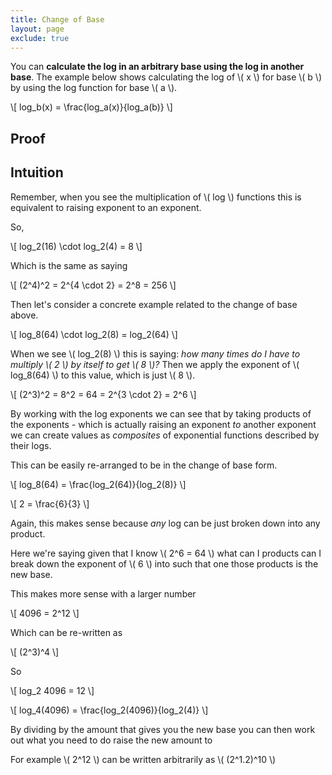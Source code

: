 ```yaml
---
title: Change of Base
layout: page
exclude: true
---
```

<script type="text/javascript" src="https://cdnjs.cloudflare.com/ajax/libs/mathjax/2.7.0/MathJax.js?config=TeX-AMS_CHTML"></script>

You can **calculate the log in an arbitrary base using the log in another base**. The example below shows calculating the log of \\( x \\) for base \\( b \\) by using the log function for base \\( a \\).

\\[ log_b(x) = \frac{log_a(x)}{log_a(b)} \\]

## Proof

## Intuition

Remember, when you see the multiplication of \\( log \\) functions this is equivalent to raising exponent to an exponent.

So,

\\[ log_2(16) \cdot log_2(4) = 8 \\]

Which is the same as saying 

\\[ (2^4)^2 = 2^{4 \cdot 2} = 2^8 = 256 \\]

Then let's consider a concrete example related to the change of base above.

\\[ log_8(64) \cdot log_2(8) = log_2(64) \\]

When we see \\( log_2(8) \\) this is saying: *how many times do I have to multiply \\( 2 \\) by itself to get \\( 8 \\)?* Then we apply the exponent of \\( log_8(64) \\) to this value, which is just \\( 8 \\).

\\[ (2^3)^2 = 8^2 = 64 = 2^{3 \cdot 2} = 2^6 \\]

By working with the log exponents we can see that by taking products of the exponents - which is actually raising an exponent *to* another exponent we can create values as *composites* of exponential functions described by their logs.

This can be easily re-arranged to be in the change of base form.

\\[ log_8(64) = \frac{log_2(64)}{log_2(8)} \\]

\\[ 2 = \frac{6}{3} \\]

Again, this makes sense because *any* log can be just broken down into any product.

Here we're saying given that I know \\( 2^6 = 64 \\) what can I products can I break down the exponent of \\( 6 \\) into such that one those products is the new base.

This makes more sense with a larger number

\\[ 4096 = 2^12 \\]

Which can be re-written as

\\[ (2^3)^4 \\]

So

\\[ log_2 4096 = 12 \\]

\\[ log_4(4096) = \frac{log_2(4096)}{log_2(4)} \\]

By dividing by the amount that gives you the new base you can then work out what you need to do raise the new amount to

For example \\( 2^12 \\) can be written arbitrarily as \\( (2^1.2)^10 \\)
